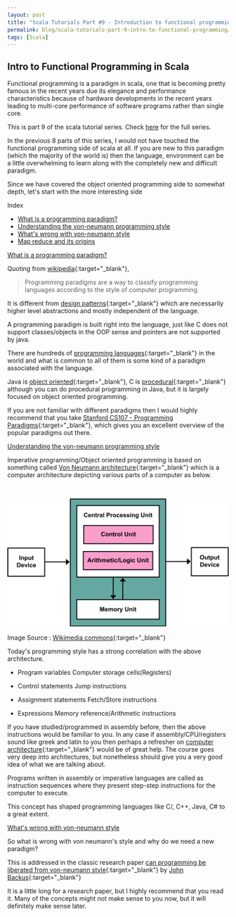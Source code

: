 ```yaml
---
layout: post
title: "Scala Tutorials Part #9 - Introduction to functional programming"
permalink: blog/scala-tutorials-part-9-intro-to-functional-programming/
tags: [Scala]
---
```


Intro to Functional Programming in Scala
----------------------------------------

Functional programming is a paradigm in scala, one that is becoming pretty famous in the recent years due its elegance and performance characteristics
because of hardware developments in the recent years leading to multi-core performance of software programs rather than single core.

This is part 9 of the scala tutorial series. Check [here](/tags/#Scala) for the full series.

In the previous 8 parts of this series, I would not have touched the functional programming side of scala at all. If you are new to this paradigm
(which the majority of the world is) then the language, environment can be a little overwhelming to learn along with the completely new and difficult paradigm.

Since we have covered the object oriented programming side to somewhat depth, let's start with the more interesting side 

<i class="fa fa-list-ul fa-lg space-right"></i> Index

- [What is a programming paradigm?](#ProgrammingParadigm)
- [Understanding the von-neumann programming style](#VonNeumann)
- [What's wrong with von-neumann style](#WrongVonNeumann)
- [Map reduce and its origins](#MapReduce)


<a name="ProgrammingParadigm"><u>What is a programming paradigm?</u></a>

Quoting from [wikipedia](https://en.wikipedia.org/wiki/Programming_paradigm){:target="_blank"},

> Programming paradigms are a way to classify programming languages according to the style of computer programming

It is different from [design patterns](https://en.wikipedia.org/wiki/Software_design_pattern){:target="_blank"} 
which are necessarily higher level abstractions and mostly independent of the language.

A programming paradigm is built right into the language, just like C does not support classes/objects in the OOP sense and pointers
are not supported by java.

There are hundreds of [programming languages](https://en.wikipedia.org/wiki/List_of_programming_languages){:target="_blank"} 
in the world and what is common to all of them is some kind of a paradigm associated with the language.

Java is [object oriented](https://en.wikipedia.org/wiki/Object-oriented_programming){:target="_blank"}, 
C is [procedural](https://en.wikipedia.org/wiki/Procedural_programming){:target="_blank"} although you can do procedural programming in Java, but it is largely focused on
object oriented programming.

If you are not familiar with different paradigms then I would highly recommend that you take [Stanford CS107 - Programming Paradigms](https://see.stanford.edu/Course/CS107){:target="_blank"}, which gives you an excellent overview
of the popular paradigms out there.

<a name="VonNeumann"><u>Understanding the von-neumann programming style</u></a>

Imperative programming/Object oriented programming is based on something called 
[Von Neumann architecture](https://en.wikipedia.org/wiki/Von_Neumann_architecture){:target="_blank"} which is a computer architecture depicting various parts of a 
computer as below.

<br>

![Von Neumann](/images/von_neumann.png)

Image Source : [Wikimedia commons](https://commons.wikimedia.org/wiki/File:Von_Neumann_Architecture.svg){:target="_blank"}

Today's programming style has a strong correlation with the above architecture.

- Program variables       <i class="fa fa-arrow-right" aria-hidden="true"></i> Computer storage cells(Registers)

- Control statements      <i class="fa fa-arrow-right" aria-hidden="true"></i> Jump instructions

- Assignment statements   <i class="fa fa-arrow-right" aria-hidden="true"></i> Fetch/Store instructions

- Expressions             <i class="fa fa-arrow-right" aria-hidden="true"></i> Memory reference/Arithmetic instructions

If you have studied/programmed in assembly before, then the above instructions would be familiar to you. In any case if assembly/CPU/registers sound like
greek and latin to you then perhaps a refresher on [computer architecture](https://www.youtube.com/playlist?list=PL5PHm2jkkXmi5CxxI7b3JCL1TWybTDtKq){:target="_blank"}
would be of great help. The course goes very deep into architectures, but nonetheless should give you a very good idea of what we are talking about.

Programs written in assembly or imperative languages are called as instruction sequences where they present step-step instructions for the computer to execute.
 
This concept has shaped programming languages like C/, C++, Java, C# to a great extent.


<a name="WrongVonNeumann"><u>What's wrong with von-neumann style</u></a>

So what is wrong with von neumann's style and why do we need a new paradigm?

This is addressed in the classic research paper [can programming be liberated from von-neumann style](http://www.cs.ucf.edu/~dcm/Teaching/COT4810-Fall%202012/Literature/Backus.pdf){:target="_blank"} by [John Backus](http://en.wikipedia.org/wiki/John_Backus){:target="_blank"} 

It is a little long for a research paper, but I highly recommend that you read it. Many of the concepts might not make sense to you now, but it will definitely make sense later.




